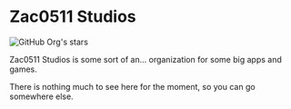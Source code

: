 # Zac0511 Studios

![GitHub Org's stars](https://img.shields.io/github/stars/Zac0511-Studios?style=flat&logo=github&label=Stars)

Zac0511 Studios is some sort of an... organization for some big apps and games.

There is nothing much to see here for the moment, so you can go somewhere else.
